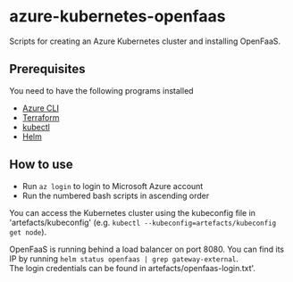 # azure-kubernetes-openfaas
Scripts for creating an Azure Kubernetes cluster and installing OpenFaaS.

## Prerequisites
You need to have the following programs installed  
* [Azure CLI](https://docs.microsoft.com/en-us/cli/azure/install-azure-cli?view=azure-cli-latest)
* [Terraform](https://www.terraform.io/)
* [kubectl](https://kubernetes.io/docs/tasks/tools/install-kubectl/)
* [Helm](https://helm.sh/)

## How to use
* Run `az login` to login to Microsoft Azure account
* Run the numbered bash scripts in ascending order

You can access the Kubernetes cluster using the kubeconfig file in 'artefacts/kubeconfig' (e.g. `kubectl --kubeconfig=artefacts/kubeconfig get node`).  

OpenFaaS is running behind a load balancer on port 8080. You can find its IP by running `helm status openfaas | grep gateway-external`.  
The login credentials can be found in artefacts/openfaas-login.txt'.

